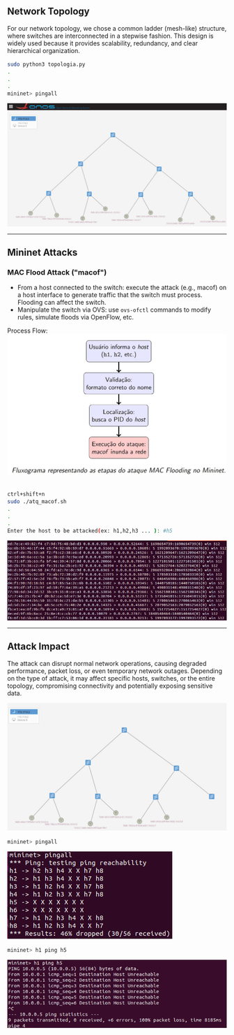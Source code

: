 ## Network Topology
For our network topology, we chose a common ladder (mesh-like) structure, where switches are interconnected in a stepwise fashion. This design is widely used because it provides scalability, redundancy, and clear hierarchical organization.

```bash
sudo python3 topologia.py
.
.
.
mininet> pingall
```
![topologia ONOS](images/topologia_no_Onos.jpeg)

---

## Mininet Attacks

### MAC Flood Attack ("macof")

- From a host connected to the switch: execute the attack (e.g., macof) on a host interface to generate traffic that the switch must process. Flooding can affect the switch.  
- Manipulate the switch via OVS: use `ovs-ofctl` commands to modify rules, simulate floods via OpenFlow, etc.

Process Flow:
![topologia ONOS](images/Flood.jpeg)

```bash

ctrl+shift+n
sudo ./atq_macof.sh
.
.
.
Enter the host to be attacked(ex: h1,h2,h3 ... ): #h5

```
![Script attack](images/flood_mac.jpeg)

---
## Attack Impact
The attack can disrupt normal network operations, causing degraded performance, packet loss, or even temporary network outages. Depending on the type of attack, it may affect specific hosts, switches, or the entire topology, compromising connectivity and potentially exposing sensitive data.

![Attack after](images/Onos_posatq.jpeg)

```bash
mininet> pingall
```

![Script attack conection](images/atq_viaterminal.jpeg)

```bash
mininet> h1 ping h5
```

![Script attack ping ](images/h1_ping_h5.jpeg)

